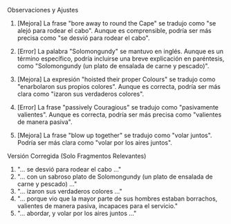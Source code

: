 Observaciones y Ajustes

1. [Mejora] La frase "bore away to round the Cape" se tradujo como "se alejó para rodear el cabo". Aunque es comprensible, podría ser más precisa como "se desvió para rodear el cabo".
   
2. [Error] La palabra "Solomongundy" se mantuvo en inglés. Aunque es un término específico, podría incluirse una breve explicación en paréntesis, como "Solomongundy (un plato de ensalada de carne y pescado)".

3. [Mejora] La expresión "hoisted their proper Colours" se tradujo como "enarbolaron sus propios colores". Aunque es correcta, podría ser más clara como "izaron sus verdaderos colores".

4. [Error] La frase "passively Couragious" se tradujo como "pasivamente valientes". Aunque es correcta, podría ser más precisa como "valientes de manera pasiva".

5. [Mejora] La frase "blow up together" se tradujo como "volar juntos". Podría ser más clara como "volar por los aires juntos".

Versión Corregida (Solo Fragmentos Relevantes)

1. "... se desvió para rodear el cabo ..."
2. "... con un sabroso plato de Solomongundy (un plato de ensalada de carne y pescado) ..."
3. "... izaron sus verdaderos colores ..."
4. "... porque vio que la mayor parte de sus hombres estaban borrachos, valientes de manera pasiva, incapaces para el servicio."
5. "... abordar, y volar por los aires juntos ..."
